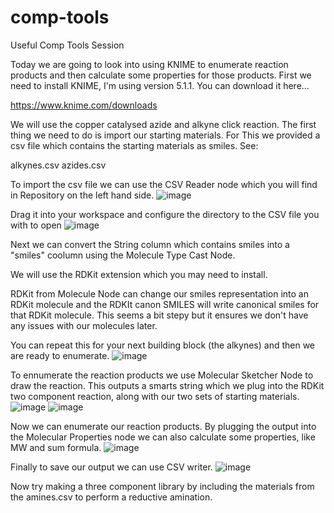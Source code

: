 # comp-tools
Useful Comp Tools Session

Today we are going to look into using KNIME to enumerate reaction products and then calculate some properties for those products. First we need to install KNIME, I'm using version 5.1.1. You can download it here...

https://www.knime.com/downloads

We will use the copper catalysed azide and alkyne click reaction. The first thing we need to do is import our starting materials. For This we provided a csv file which contains the starting materials as smiles. See:

alkynes.csv
azides.csv

To import the csv file we can use the CSV Reader node which you will find in Repository on the left hand side.
![image](https://github.com/angus-e-mcmillan/comp-tools/assets/57298625/591ab4cc-393f-4afa-97c4-1dc8d204c033)

Drag it into your workspace and configure the directory to the CSV file you with to open
![image](https://github.com/angus-e-mcmillan/comp-tools/assets/57298625/e315f3bd-2801-47fc-beb1-c4f1f1484754)

Next we can convert the String column which contains smiles into a "smiles" coolumn using the Molecule Type Cast Node. 

We will use the RDKit extension which you may need to install.

RDKit from Molecule Node can change our smiles representation into an RDKit molecule and the RDKIt canon SMILES will write canonical smiles for that RDKit molecule. This seems a bit stepy but it ensures we don't have any issues with our molecules later.

You can repeat this for your next building block (the alkynes) and then we are ready to enumerate.
![image](https://github.com/angus-e-mcmillan/comp-tools/assets/57298625/ce26118a-f1d8-4016-b411-7be89425dc61)

To ennumerate the reaction products we use Molecular Sketcher Node to draw the reaction. This outputs a smarts string which we plug into the RDKit two component reaction, along with our two sets of starting materials. 
![image](https://github.com/angus-e-mcmillan/comp-tools/assets/57298625/435f1a9f-1a59-4522-8984-35acdf1771d0)
![image](https://github.com/angus-e-mcmillan/comp-tools/assets/57298625/d7d6e981-4327-44df-bb00-7c0243e204c4)

Now we can enumerate our reaction products. By plugging the output into the Molecular Properties node we can also calculate some properties, like MW and sum formula.
![image](https://github.com/angus-e-mcmillan/comp-tools/assets/57298625/9553db90-41ff-4f8b-86a0-c3984aca08cd)


Finally to save our output we can use CSV writer.
![image](https://github.com/angus-e-mcmillan/comp-tools/assets/57298625/782b6352-4d66-4e0e-ae6c-baad6ce01b9f)

Now try making a three component library by including the materials from the amines.csv to perform a reductive amination.
